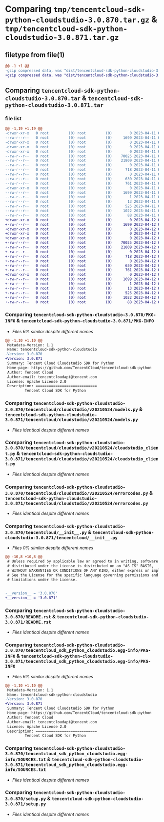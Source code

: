 # Comparing `tmp/tencentcloud-sdk-python-cloudstudio-3.0.870.tar.gz` & `tmp/tencentcloud-sdk-python-cloudstudio-3.0.871.tar.gz`

## filetype from file(1)

```diff
@@ -1 +1 @@
-gzip compressed data, was "dist/tencentcloud-sdk-python-cloudstudio-3.0.870.tar", last modified: Tue Apr 11 03:27:13 2023, max compression
+gzip compressed data, was "dist/tencentcloud-sdk-python-cloudstudio-3.0.871.tar", last modified: Wed Apr 12 00:20:27 2023, max compression
```

## Comparing `tencentcloud-sdk-python-cloudstudio-3.0.870.tar` & `tencentcloud-sdk-python-cloudstudio-3.0.871.tar`

### file list

```diff
@@ -1,19 +1,19 @@
-drwxr-xr-x   0 root         (0) root         (0)        0 2023-04-11 03:27:13.000000 tencentcloud-sdk-python-cloudstudio-3.0.870/
--rw-r--r--   0 root         (0) root         (0)     1699 2023-04-11 03:27:13.000000 tencentcloud-sdk-python-cloudstudio-3.0.870/PKG-INFO
-drwxr-xr-x   0 root         (0) root         (0)        0 2023-04-11 03:27:13.000000 tencentcloud-sdk-python-cloudstudio-3.0.870/tencentcloud/
-drwxr-xr-x   0 root         (0) root         (0)        0 2023-04-11 03:27:13.000000 tencentcloud-sdk-python-cloudstudio-3.0.870/tencentcloud/cloudstudio/
-drwxr-xr-x   0 root         (0) root         (0)        0 2023-04-11 03:27:13.000000 tencentcloud-sdk-python-cloudstudio-3.0.870/tencentcloud/cloudstudio/v20210524/
--rw-r--r--   0 root         (0) root         (0)    70025 2023-04-11 03:27:13.000000 tencentcloud-sdk-python-cloudstudio-3.0.870/tencentcloud/cloudstudio/v20210524/models.py
--rw-r--r--   0 root         (0) root         (0)    21809 2023-04-11 03:27:13.000000 tencentcloud-sdk-python-cloudstudio-3.0.870/tencentcloud/cloudstudio/v20210524/cloudstudio_client.py
--rw-r--r--   0 root         (0) root         (0)        0 2023-04-11 03:27:13.000000 tencentcloud-sdk-python-cloudstudio-3.0.870/tencentcloud/cloudstudio/v20210524/__init__.py
--rw-r--r--   0 root         (0) root         (0)      718 2023-04-11 03:27:13.000000 tencentcloud-sdk-python-cloudstudio-3.0.870/tencentcloud/cloudstudio/v20210524/errorcodes.py
--rw-r--r--   0 root         (0) root         (0)        0 2023-04-11 03:27:13.000000 tencentcloud-sdk-python-cloudstudio-3.0.870/tencentcloud/cloudstudio/__init__.py
--rw-r--r--   0 root         (0) root         (0)      630 2023-04-11 03:27:13.000000 tencentcloud-sdk-python-cloudstudio-3.0.870/tencentcloud/__init__.py
--rw-r--r--   0 root         (0) root         (0)      761 2023-04-11 03:27:13.000000 tencentcloud-sdk-python-cloudstudio-3.0.870/README.rst
-drwxr-xr-x   0 root         (0) root         (0)        0 2023-04-11 03:27:13.000000 tencentcloud-sdk-python-cloudstudio-3.0.870/tencentcloud_sdk_python_cloudstudio.egg-info/
--rw-r--r--   0 root         (0) root         (0)     1699 2023-04-11 03:27:13.000000 tencentcloud-sdk-python-cloudstudio-3.0.870/tencentcloud_sdk_python_cloudstudio.egg-info/PKG-INFO
--rw-r--r--   0 root         (0) root         (0)        1 2023-04-11 03:27:13.000000 tencentcloud-sdk-python-cloudstudio-3.0.870/tencentcloud_sdk_python_cloudstudio.egg-info/dependency_links.txt
--rw-r--r--   0 root         (0) root         (0)       13 2023-04-11 03:27:13.000000 tencentcloud-sdk-python-cloudstudio-3.0.870/tencentcloud_sdk_python_cloudstudio.egg-info/top_level.txt
--rw-r--r--   0 root         (0) root         (0)      525 2023-04-11 03:27:13.000000 tencentcloud-sdk-python-cloudstudio-3.0.870/tencentcloud_sdk_python_cloudstudio.egg-info/SOURCES.txt
--rw-r--r--   0 root         (0) root         (0)     1022 2023-04-11 03:27:13.000000 tencentcloud-sdk-python-cloudstudio-3.0.870/setup.py
--rw-r--r--   0 root         (0) root         (0)       88 2023-04-11 03:27:13.000000 tencentcloud-sdk-python-cloudstudio-3.0.870/setup.cfg
+drwxr-xr-x   0 root         (0) root         (0)        0 2023-04-12 00:20:27.000000 tencentcloud-sdk-python-cloudstudio-3.0.871/
+-rw-r--r--   0 root         (0) root         (0)     1699 2023-04-12 00:20:27.000000 tencentcloud-sdk-python-cloudstudio-3.0.871/PKG-INFO
+drwxr-xr-x   0 root         (0) root         (0)        0 2023-04-12 00:20:27.000000 tencentcloud-sdk-python-cloudstudio-3.0.871/tencentcloud/
+drwxr-xr-x   0 root         (0) root         (0)        0 2023-04-12 00:20:27.000000 tencentcloud-sdk-python-cloudstudio-3.0.871/tencentcloud/cloudstudio/
+drwxr-xr-x   0 root         (0) root         (0)        0 2023-04-12 00:20:27.000000 tencentcloud-sdk-python-cloudstudio-3.0.871/tencentcloud/cloudstudio/v20210524/
+-rw-r--r--   0 root         (0) root         (0)    70025 2023-04-12 00:20:27.000000 tencentcloud-sdk-python-cloudstudio-3.0.871/tencentcloud/cloudstudio/v20210524/models.py
+-rw-r--r--   0 root         (0) root         (0)    21809 2023-04-12 00:20:27.000000 tencentcloud-sdk-python-cloudstudio-3.0.871/tencentcloud/cloudstudio/v20210524/cloudstudio_client.py
+-rw-r--r--   0 root         (0) root         (0)        0 2023-04-12 00:20:27.000000 tencentcloud-sdk-python-cloudstudio-3.0.871/tencentcloud/cloudstudio/v20210524/__init__.py
+-rw-r--r--   0 root         (0) root         (0)      718 2023-04-12 00:20:27.000000 tencentcloud-sdk-python-cloudstudio-3.0.871/tencentcloud/cloudstudio/v20210524/errorcodes.py
+-rw-r--r--   0 root         (0) root         (0)        0 2023-04-12 00:20:27.000000 tencentcloud-sdk-python-cloudstudio-3.0.871/tencentcloud/cloudstudio/__init__.py
+-rw-r--r--   0 root         (0) root         (0)      630 2023-04-12 00:20:27.000000 tencentcloud-sdk-python-cloudstudio-3.0.871/tencentcloud/__init__.py
+-rw-r--r--   0 root         (0) root         (0)      761 2023-04-12 00:20:27.000000 tencentcloud-sdk-python-cloudstudio-3.0.871/README.rst
+drwxr-xr-x   0 root         (0) root         (0)        0 2023-04-12 00:20:27.000000 tencentcloud-sdk-python-cloudstudio-3.0.871/tencentcloud_sdk_python_cloudstudio.egg-info/
+-rw-r--r--   0 root         (0) root         (0)     1699 2023-04-12 00:20:27.000000 tencentcloud-sdk-python-cloudstudio-3.0.871/tencentcloud_sdk_python_cloudstudio.egg-info/PKG-INFO
+-rw-r--r--   0 root         (0) root         (0)        1 2023-04-12 00:20:27.000000 tencentcloud-sdk-python-cloudstudio-3.0.871/tencentcloud_sdk_python_cloudstudio.egg-info/dependency_links.txt
+-rw-r--r--   0 root         (0) root         (0)       13 2023-04-12 00:20:27.000000 tencentcloud-sdk-python-cloudstudio-3.0.871/tencentcloud_sdk_python_cloudstudio.egg-info/top_level.txt
+-rw-r--r--   0 root         (0) root         (0)      525 2023-04-12 00:20:27.000000 tencentcloud-sdk-python-cloudstudio-3.0.871/tencentcloud_sdk_python_cloudstudio.egg-info/SOURCES.txt
+-rw-r--r--   0 root         (0) root         (0)     1022 2023-04-12 00:20:27.000000 tencentcloud-sdk-python-cloudstudio-3.0.871/setup.py
+-rw-r--r--   0 root         (0) root         (0)       88 2023-04-12 00:20:27.000000 tencentcloud-sdk-python-cloudstudio-3.0.871/setup.cfg
```

### Comparing `tencentcloud-sdk-python-cloudstudio-3.0.870/PKG-INFO` & `tencentcloud-sdk-python-cloudstudio-3.0.871/PKG-INFO`

 * *Files 6% similar despite different names*

```diff
@@ -1,10 +1,10 @@
 Metadata-Version: 1.1
 Name: tencentcloud-sdk-python-cloudstudio
-Version: 3.0.870
+Version: 3.0.871
 Summary: Tencent Cloud Cloudstudio SDK for Python
 Home-page: https://github.com/TencentCloud/tencentcloud-sdk-python
 Author: Tencent Cloud
 Author-email: tencentcloudapi@tencent.com
 License: Apache License 2.0
 Description: ============================
         Tencent Cloud SDK for Python
```

### Comparing `tencentcloud-sdk-python-cloudstudio-3.0.870/tencentcloud/cloudstudio/v20210524/models.py` & `tencentcloud-sdk-python-cloudstudio-3.0.871/tencentcloud/cloudstudio/v20210524/models.py`

 * *Files identical despite different names*

### Comparing `tencentcloud-sdk-python-cloudstudio-3.0.870/tencentcloud/cloudstudio/v20210524/cloudstudio_client.py` & `tencentcloud-sdk-python-cloudstudio-3.0.871/tencentcloud/cloudstudio/v20210524/cloudstudio_client.py`

 * *Files identical despite different names*

### Comparing `tencentcloud-sdk-python-cloudstudio-3.0.870/tencentcloud/cloudstudio/v20210524/errorcodes.py` & `tencentcloud-sdk-python-cloudstudio-3.0.871/tencentcloud/cloudstudio/v20210524/errorcodes.py`

 * *Files identical despite different names*

### Comparing `tencentcloud-sdk-python-cloudstudio-3.0.870/tencentcloud/__init__.py` & `tencentcloud-sdk-python-cloudstudio-3.0.871/tencentcloud/__init__.py`

 * *Files 0% similar despite different names*

```diff
@@ -10,8 +10,8 @@
 # Unless required by applicable law or agreed to in writing, software
 # distributed under the License is distributed on an "AS IS" BASIS,
 # WITHOUT WARRANTIES OR CONDITIONS OF ANY KIND, either express or implied.
 # See the License for the specific language governing permissions and
 # limitations under the License.
 
 
-__version__ = '3.0.870'
+__version__ = '3.0.871'
```

### Comparing `tencentcloud-sdk-python-cloudstudio-3.0.870/README.rst` & `tencentcloud-sdk-python-cloudstudio-3.0.871/README.rst`

 * *Files identical despite different names*

### Comparing `tencentcloud-sdk-python-cloudstudio-3.0.870/tencentcloud_sdk_python_cloudstudio.egg-info/PKG-INFO` & `tencentcloud-sdk-python-cloudstudio-3.0.871/tencentcloud_sdk_python_cloudstudio.egg-info/PKG-INFO`

 * *Files 6% similar despite different names*

```diff
@@ -1,10 +1,10 @@
 Metadata-Version: 1.1
 Name: tencentcloud-sdk-python-cloudstudio
-Version: 3.0.870
+Version: 3.0.871
 Summary: Tencent Cloud Cloudstudio SDK for Python
 Home-page: https://github.com/TencentCloud/tencentcloud-sdk-python
 Author: Tencent Cloud
 Author-email: tencentcloudapi@tencent.com
 License: Apache License 2.0
 Description: ============================
         Tencent Cloud SDK for Python
```

### Comparing `tencentcloud-sdk-python-cloudstudio-3.0.870/tencentcloud_sdk_python_cloudstudio.egg-info/SOURCES.txt` & `tencentcloud-sdk-python-cloudstudio-3.0.871/tencentcloud_sdk_python_cloudstudio.egg-info/SOURCES.txt`

 * *Files identical despite different names*

### Comparing `tencentcloud-sdk-python-cloudstudio-3.0.870/setup.py` & `tencentcloud-sdk-python-cloudstudio-3.0.871/setup.py`

 * *Files identical despite different names*

